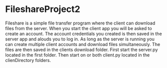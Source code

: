 # FileshareProject2

Fileshare is a simple file transfer program where the client can download files from the server.
When you start the client app you will be asked to create an account.
The account credentials you created is then saved in the server app and alouds you to log in.
As long as the server is running you can create multiple client accounts and download files simultaneously.
The files are then saved in the clients download folder.
First start the server.py located in the first folder. Then start on or both client.py located in the clienDirectory folders.
